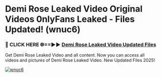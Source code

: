 # Demi Rose Leaked Video Original Videos 0nlyFans Leaked - Files Updated! (wnuc6)

<h3>🔴 CLICK HERE 🌐==►► <a href="https://tinyurl.com/x26r9saj" rel="nofollow">Demi Rose Leaked Video Updated Files</a></h3>

Get Demi Rose Leaked Video and all content. Now you can access all videos and pictures of Demi Rose Leaked Video. New Updated Files 2025!

[![wnuc6](https://i.imgur.com/LkgZPqh.gif)](https://tinyurl.com/x26r9saj)
